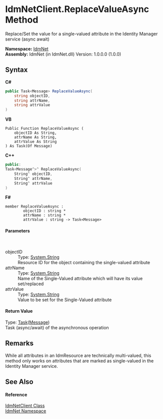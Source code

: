 # IdmNetClient.ReplaceValueAsync Method 
 

Replace/Set the value for a single-valued attribute in the Identity Manager service (async await)

**Namespace:**&nbsp;<a href="N_IdmNet">IdmNet</a><br />**Assembly:**&nbsp;IdmNet (in IdmNet.dll) Version: 1.0.0.0 (1.0.0)

## Syntax

**C#**<br />
``` C#
public Task<Message> ReplaceValueAsync(
	string objectID,
	string attrName,
	string attrValue
)
```

**VB**<br />
``` VB
Public Function ReplaceValueAsync ( 
	objectID As String,
	attrName As String,
	attrValue As String
) As Task(Of Message)
```

**C++**<br />
``` C++
public:
Task<Message^>^ ReplaceValueAsync(
	String^ objectID, 
	String^ attrName, 
	String^ attrValue
)
```

**F#**<br />
``` F#
member ReplaceValueAsync : 
        objectID : string * 
        attrName : string * 
        attrValue : string -> Task<Message> 

```


#### Parameters
&nbsp;<dl><dt>objectID</dt><dd>Type: <a href="http://msdn2.microsoft.com/en-us/library/s1wwdcbf" target="_blank">System.String</a><br />Resource ID for the object containing the single-valued attribute</dd><dt>attrName</dt><dd>Type: <a href="http://msdn2.microsoft.com/en-us/library/s1wwdcbf" target="_blank">System.String</a><br />Name of the Single-Valued attribute which will have its value set/replaced</dd><dt>attrValue</dt><dd>Type: <a href="http://msdn2.microsoft.com/en-us/library/s1wwdcbf" target="_blank">System.String</a><br />Value to be set for the Single-Valued attribute</dd></dl>

#### Return Value
Type: <a href="http://msdn2.microsoft.com/en-us/library/dd321424" target="_blank">Task</a>(<a href="http://msdn2.microsoft.com/en-us/library/ms405907" target="_blank">Message</a>)<br />Task (async/await) of the asynchronous operation

## Remarks
While all attributes in an IdmResource are technically multi-valued, this method only works on attributes that are marked as single-valued in the Identity Manager service.

## See Also


#### Reference
<a href="T_IdmNet_IdmNetClient">IdmNetClient Class</a><br /><a href="N_IdmNet">IdmNet Namespace</a><br />